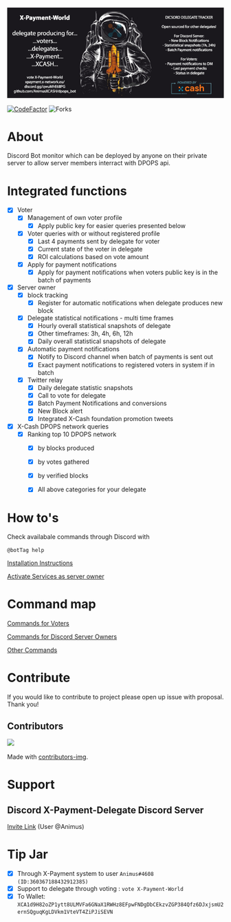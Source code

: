 
![new](header.png)

[![CodeFactor](https://www.codefactor.io/repository/github/animusxcash/dpops_bot/badge)](https://www.codefactor.io/repository/github/animusxcash/dpops_bot)
![Forks](https://img.shields.io/github/forks/animusxcash/dpops_bot?style=plastic)

# About
Discord Bot monitor which can be deployed by anyone on their private server to allow server members interract with DPOPS api.


# Integrated functions

- [x] Voter 
    - [x] Management of own voter profile
        - [x] Apply public key for easier queries presented below
    - [x] Voter queries with or without registered profile
        - [x] Last 4 payments sent by delegate for voter
        - [x] Current state of the voter in delegate
        - [x] ROI calculations based on vote amount
    - [X] Apply for payment notifications
        - [x] Apply for payment notifications when voters public key is in the batch of payments

- [x] Server owner
    - [x] block tracking
        - [x] Register for automatic notifications when delegate produces new block
    - [x] Delegate statistical notifications - multi time frames
        - [x] Hourly overall statistical snapshots of delegate
        - [X] Other timeframes: 3h, 4h, 6h, 12h
        - [X] Daily overall statistical snapshots of delegate
    - [x] Automatic payment notifications
        - [x] Notify to Discord channel when batch of payments is sent out
        - [X] Exact payment notifications to registered voters in system if in batch
    - [X] Twitter relay
        - [x] Daily delegate statistic snapshots 
        - [x] Call to vote for delegate 
        - [x] Batch Payment Notifications and conversions
        - [x] New Block alert
        - [x] Integrated X-Cash foundation promotion tweets

- [X] X-Cash DPOPS network queries
    - [X] Ranking top 10 DPOPS network
        - [X] by blocks produced
        - [X] by votes gathered
        - [X] by verified blocks
        - [X] All above categories for your delegate


# How to's

Check availabale commands through Discord with 
```text
@botTag help 
```

[Installation Instructions](../docs/INSTALLATION.md)

[Activate Services as server owner](../docs/OWNER.md)

# Command map 
[Commands for Voters](../docs/VOTER.md)

[Commands for Discord Server Owners](OWNER.md)

[Other Commands](../docs/OTHER.md)
    

# Contribute
If you would like to contribute to project please open up issue with proposal. Thank you!

## Contributors 
<a href="https://github.com/AnimusXCASH/dpops_bot/graphs/contributors">
  <img src="https://contrib.rocks/image?repo=AnimusXCASH/dpops_bot" />
</a>

Made with [contributors-img](https://contrib.rocks).

# Support 
## Discord X-Payment-Delegate Discord Server
[Invite Link](https://discord.gg/pj9JCmTeJc) (User @Animus)

# Tip Jar
- [x] Through X-Payment system to user `Animus#4608 (ID:360367188432912385)`
- [X] Support to delegate through voting : `vote X-Payment-World`
- [x] To Wallet: `XCA1d9H82oZP1ytt8ULMVFa6GNaX1RWHz8EFpwFNDgDbCEkzvZGP384Qfz6DJxjsmU2ernSQguqKgLDVkm1VteVT4ZiPJiSEVN`
